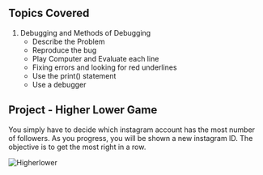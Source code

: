 ## Topics Covered

1. Debugging and Methods of Debugging
     - Describe the Problem
     - Reproduce the bug
     - Play Computer and Evaluate each line
     - Fixing errors and looking for red underlines
     - Use the print() statement
     - Use a debugger


## Project - Higher Lower Game

You simply have to decide which instagram account has the most number of followers. As you progress, you will be shown a new instagram ID. The objective is to get the most right in a row.

![Higherlower](https://github.com/user-attachments/assets/66e8a82c-3fc9-4f8a-b042-691031db43fb)
